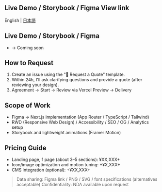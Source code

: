 ## Live Demo / Storybook / Figma View link

English | [日本語](README.ja.md)

## Live Demo / Storybook / Figma

- → Coming soon

## How to Request

1. Create an issue using the "💬 Request a Quote" template.
2. Within 24h, I'll ask clarifying questions and provide a quote (after reviewing your design).
3. Agreement → Start → Review via Vercel Preview → Delivery

## Scope of Work

- Figma → Next.js implementation (App Router / TypeScript / Tailwind)
- RWD (Responsive Web Design) / Accessibility / SEO / OG / Analytics setup
- Storybook and lightweight animations (Framer Motion)

## Pricing Guide

- Landing page, 1 page (about 3–5 sections): ¥XX,XXX+
- Icon/image optimization and motion tuning: +¥X,XXX+
- CMS integration (optional): +¥XX,XXX+

> Data sharing: Figma link / PNG / SVG / font specifications (alternatives acceptable)
> Confidentiality: NDA available upon request
